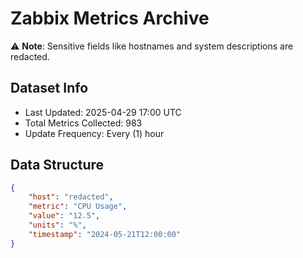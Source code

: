 # Zabbix Metrics Archive

⚠️ **Note**: Sensitive fields like hostnames and system descriptions are redacted.

## Dataset Info
- Last Updated: 2025-04-29 17:00 UTC
- Total Metrics Collected: 983
- Update Frequency: Every (1) hour

## Data Structure
```json
{
    "host": "redacted",
    "metric": "CPU Usage",
    "value": "12.5",
    "units": "%",
    "timestamp": "2024-05-21T12:00:00"
}
```
